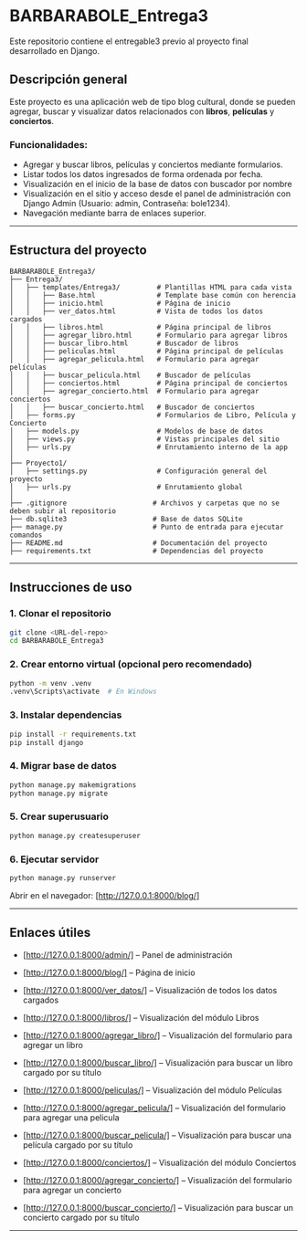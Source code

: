 # BARBARABOLE_Entrega3 

Este repositorio contiene el entregable3 previo al proyecto final desarrollado en Django.

## Descripción general

Este proyecto es una aplicación web de tipo blog cultural, donde se pueden agregar, buscar y visualizar datos relacionados con **libros**, **películas** y **conciertos**.

### Funcionalidades:

- Agregar y buscar libros, películas y conciertos mediante formularios.
- Listar todos los datos ingresados de forma ordenada por fecha.
- Visualización en el inicio de la base de datos con buscador por nombre
- Visualización en el sitio y acceso desde el panel de administración con Django Admin (Usuario: admin, Contraseña: bole1234).
- Navegación mediante barra de enlaces superior.

---

## Estructura del proyecto

```
BARBARABOLE_Entrega3/
├── Entrega3/
│   ├── templates/Entrega3/         # Plantillas HTML para cada vista
│   │   ├── Base.html               # Template base común con herencia
│   │   ├── inicio.html             # Página de inicio
│   │   ├── ver_datos.html          # Vista de todos los datos cargados
│   │   ├── libros.html             # Página principal de libros
│   │   ├── agregar_libro.html      # Formulario para agregar libros
│   │   ├── buscar_libro.html       # Buscador de libros
│   │   ├── peliculas.html          # Página principal de películas
│   │   ├── agregar_pelicula.html   # Formulario para agregar películas
│   │   ├── buscar_pelicula.html    # Buscador de películas
│   │   ├── conciertos.html         # Página principal de conciertos
│   │   ├── agregar_concierto.html  # Formulario para agregar conciertos
│   │   ├── buscar_concierto.html   # Buscador de conciertos
│   ├── forms.py                    # Formularios de Libro, Película y Concierto
│   ├── models.py                   # Modelos de base de datos
│   ├── views.py                    # Vistas principales del sitio
│   ├── urls.py                     # Enrutamiento interno de la app
│
├── Proyecto1/
│   ├── settings.py                 # Configuración general del proyecto
│   ├── urls.py                     # Enrutamiento global
│
├── .gitignore                     # Archivos y carpetas que no se deben subir al repositorio
├── db.sqlite3                     # Base de datos SQLite
├── manage.py                      # Punto de entrada para ejecutar comandos
├── README.md                      # Documentación del proyecto
├── requirements.txt               # Dependencias del proyecto

```

---

## Instrucciones de uso

### 1. Clonar el repositorio
```bash
git clone <URL-del-repo>
cd BARBARABOLE_Entrega3
```

### 2. Crear entorno virtual (opcional pero recomendado)
```bash
python -m venv .venv
.venv\Scripts\activate  # En Windows
```

### 3. Instalar dependencias
```bash
pip install -r requirements.txt
pip install django
```

### 4. Migrar base de datos
```bash
python manage.py makemigrations
python manage.py migrate
```

### 5. Crear superusuario
```bash
python manage.py createsuperuser
```

### 6. Ejecutar servidor
```bash
python manage.py runserver
```

Abrir en el navegador: [http://127.0.0.1:8000/blog/]

---

## Enlaces útiles

- [http://127.0.0.1:8000/admin/] – Panel de administración
- [http://127.0.0.1:8000/blog/] – Página de inicio
- [http://127.0.0.1:8000/ver_datos/] – Visualización de todos los datos cargados

- [http://127.0.0.1:8000/libros/] – Visualización del módulo Libros
- [http://127.0.0.1:8000/agregar_libro/] – Visualización del formulario para agregar un libro
- [http://127.0.0.1:8000/buscar_libro/] – Visualización para buscar un libro cargado por su título

- [http://127.0.0.1:8000/peliculas/] – Visualización del módulo Películas
- [http://127.0.0.1:8000/agregar_pelicula/] – Visualización del formulario para agregar una pelicula
- [http://127.0.0.1:8000/buscar_pelicula/] – Visualización para buscar una película cargado por su título

- [http://127.0.0.1:8000/conciertos/] – Visualización del módulo Conciertos
- [http://127.0.0.1:8000/agregar_concierto/] – Visualización del formulario para agregar un concierto
- [http://127.0.0.1:8000/buscar_concierto/] – Visualización para buscar un concierto cargado por su título
---

